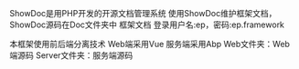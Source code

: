 
ShowDoc是用PHP开发的开源文档管理系统
使用ShowDoc维护框架文档，ShowDoc源码在Doc文件夹中
框架文档 登录用户名:ep，密码:ep.framework

本框架使用前后端分离技术 Web端采用Vue 服务端采用Abp
Web文件夹：Web端源码
Server文件夹：服务端源码

